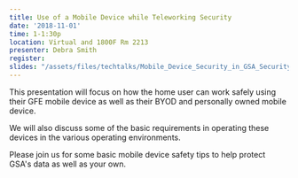 ```yaml
---
title: Use of a Mobile Device while Teleworking Security
date: '2018-11-01'
time: 1-1:30p
location: Virtual and 1800F Rm 2213
presenter: Debra Smith
register:
slides: "/assets/files/techtalks/Mobile_Device_Security_in_GSA_Security_TechTalks_Part_2_of_3.pdf"
---
```


This presentation will focus on how the home user can work safely using their GFE mobile device as well as their BYOD and personally owned mobile device.

We will also discuss some of the basic requirements in operating these devices in the various operating environments.

Please join us for some basic mobile device safety tips to help protect GSA's data as well as your own.
